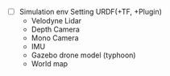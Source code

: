 - [ ] Simulation env Setting URDF(+TF, +Plugin)
    - Velodyne Lidar 
    - Depth Camera
    - Mono Camera
    - IMU
    - Gazebo drone model (typhoon)
    - World map   
